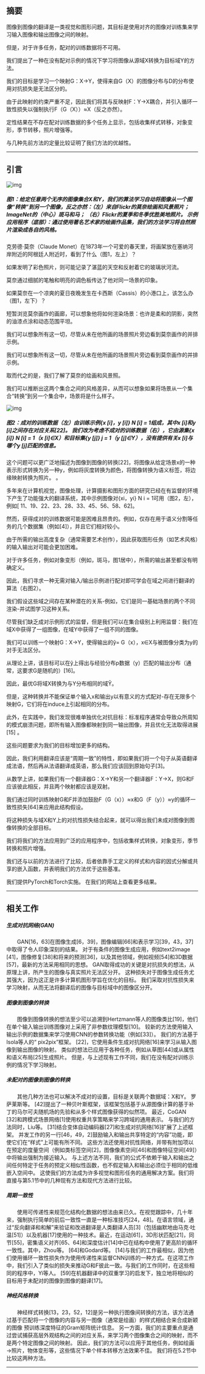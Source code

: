 ## 摘要

图像到图像的翻译是一类视觉和图形问题，其目标是使用对齐的图像对训练集来学习输入图像和输出图像之间的映射。

但是，对于许多任务，配对的训练数据将不可用。

我们提出了一种在没有配对示例的情况下学习将图像从源域X转换为目标域Y的方法。

我们的目标是学习一个映射G：X→Y，使得来自G（X）的图像分布与D的分布使用对抗损失是无法区分的。

由于此映射的约束严重不足，因此我们将其与反映射F：Y→X耦合，并引入循环一致性损失以强制执行F（G（X））≈X（反之亦然）。

定性结果在不存在配对训练数据的多个任务上显示，包括收集样式转移，对象变形，季节转移，照片增强等。

与几种先前方法的定量比较证明了我们方法的优越性。

---

## 引言

![img](图1.png)

##### 图1：给定任意两个无序的图像集合X和Y，我们的算法学习自动将图像从一个图像“转换”到另一个图像，反之亦然：（左）来自Flickr的莫奈绘画和风景照片； ImageNet的（中心）斑马和马； （右）Flickr的夏季和冬季优胜美地照片。 示例应用程序（底部）：通过使用著名艺术家的绘画作品集，我们的方法学习将自然照片渲染成各自的风格。

克劳德·莫奈（Claude Monet）在1873年一个可爱的春天里，将画架放在塞纳河岸附近的阿根廷人附近时，看到了什么（图1，左上）？

如果发明了彩色照片，则可能记录了湛蓝的天空和反射着它的玻璃状河流。

莫奈通过细腻的笔触和明亮的调色板传达了他对同一场景的印象。

如果莫奈在一个凉爽的夏日夜晚发生在卡西斯（Cassis）的小港口上，该怎么办（图1，左下）？

短暂浏览莫奈画作的画廊，可以想象他将如何渲染场景：也许是柔和的阴影，突然的油漆点涂和动态范围平坦。

我们可以想象所有这一切，尽管从未在他所画的场景照片旁边看到莫奈画作的并排示例。

我们可以想象所有这一切，尽管从未在他所画的场景照片旁边看到莫奈画作的并排示例。

取而代之的是，我们了解了莫奈的绘画和风景照。

我们可以推断出这两个集合之间的风格差异，从而可以想象如果将场景从一个集合“转换”到另一个集合中，场景将是什么样子。

![img](图2.png)

##### 图2：成对的训练数据（左）由训练示例{x [i]，y [i]} N [i] = 1组成，其中x [i]和y [i]之间存在对应关系[22]。 我们改为考虑不成对的训练数据（右），它由源集{x [i]} N [i] = 1（x [i]∈X）和目标集{y [j]} j = 1（y [j]∈Y），没有提供有关x [i]与哪个y [j]匹配的信息。

这个问题可以更广泛地描述为图像到图像的转换[22]，将图像从给定场景x的一种表示形式转换为另一种y，例如将灰度转换为颜色，将图像转换为语义标签，将边缘映射转换为照片。 。

多年来在计算机视觉，图像处理，计算摄影和图形方面的研究已经在有监督的环境下产生了功能强大的翻译系统，其中示例图像对{xi，yi} N i = 1可用（图2，左），例如[ 11、19、22、23、28、33、45、56、58、62]。

然而，获得成对的训练数据可能是困难且昂贵的。例如，仅存在用于语义分割等任务的几个数据集（例如[4]），并且它们相对较小。

由于所需的输出高度复杂（通常需要艺术创作），因此获取图形任务（如艺术风格）的输入输出对可能会更加困难。

对于许多任务，例如对象变形（例如，斑马，图1居中），所需的输出甚至都没有明确定义。

因此，我们寻求一种无需对输入/输出示例进行配对即可学会在域之间进行翻译的算法（右图2）。

我们假设这些域之间存在某种潜在的关系-例如，它们是同一基础场景的两个不同渲染-并试图学习这种关系。

尽管我们缺乏成对示例形式的监督，但是我们可以在集合级别上利用监督：我们在域X中获得了一组图像，在域Y中获得了一组不同的图像。

我们可以训练一个映射G：X→Y，使得输出的ŷ= G（x），x∈X与被图像分类为y的对手无法区分。

从理论上讲，该目标可以在ŷ上得出与经验分布p数据（y）匹配的输出分布（通常，这要求G是随机的）[16]。

因此，最优G将域X转换为与Y分布相同的域Ŷ。

但是，这种转换并不能保证单个输入x和输出y以有意义的方式配对-存在无限多个映射G，它们将在induce上引起相同的分布。

此外，在实践中，我们发现很难单独优化对抗目标：标准程序通常会导致众所周知的模式崩溃问题，即所有输入图像都映射到同一输出图像，并且优化无法取得进展[15] 。

这些问题要求为我们的目标增加更多的结构。

因此，我们利用翻译应该是“周期一致”的特性，即如果我们将一个句子从英语翻译成法语，然后再从法语翻译成英语，那么我们应该回到原始句子[3]。

从数学上讲，如果我们有一个翻译器G：X→Y和另一个翻译器F：Y→X，则G和F应该彼此相反，并且两个映射都应该是双射。

我们通过同时训练映射G和F并添加鼓励F（G（x））≈x和G（F（y））≈y的循环一致性损失[64]来应用此结构假设。

将这种损失与域X和Y上的对抗性损失结合起来，就可以得出我们未成对图像到图像转换的全部目标。

我们将我们的方法应用到广泛的应用程序中，包括收集样式转换，对象变形，季节转换和照片增强。

我们还与以前的方法进行了比较，后者依靠手工定义的样式和内容的因式分解或共享的嵌入函数，并表明我们的方法优于这些基准。

我们提供PyTorch和Torch实施。 在我们的网站上查看更多结果。





---

## 相关工作

##### 生成对抗网络(GAN)

　　GAN[16，63]在图像生成[6，39]，图像编辑[66]和表示学习[39，43，37]中取得了令人印象深刻的结果。 对于有条件的图像生成应用，例如text2image [41]，图像修复[38]和将来的预测[36]，以及其他领域，例如视频[54]和3D数据[57]，最新的方法采用相同的思想。 GAN取得成功的关键是对抗损失的想法，从原理上讲，所产生的图像与真实照片无法区分开。 这种损失对于图像生成任务尤其强大，因为这正是许多计算机图形学旨在优化的目标。 我们采取对抗性损失来学习映射，从而无法将翻译后的图像与目标域中的图像区分开。

##### 图像到图像的转换

　　图像到图像转换的想法至少可以追溯到Hertzmann等人的图像类比[19]，他们在单个输入输出训练图像对上采用了非参数纹理模型[10]。
较新的方法使用输入输出示例的数据集来学习使用CNN的参数转换功能（例如[33]）。 我们的方法基于Isola等人的“ pix2pix”框架。 [22]，它使用条件生成对抗网络[16]来学习从输入图像到输出图像的映射。 类似的想法已应用于各种任务，例如从草图[44]或从属性和语义布局[25]生成照片。 但是，与上述现有工作不同，我们在没有配对训练示例的情况下学习映射。

##### 未配对的图像到图像的转换

　　其他几种方法也可以解决不成对的设置，目标是关联两个数据域：X和Y。
罗萨莱斯等。 [42]提出了一种贝叶斯框架，该框架包括基于从源图像计算的基于补丁的马尔可夫随机场的先验和从多个样式图像获得的似然项。
最近，CoGAN [32]和跨模式场景网络[1]使用权重共享策略来学习跨域的通用表示。
与我们的方法同时，Liu等。 [31]结合变体自动编码器[27]和生成对抗网络[16]扩展了上述框架。
并发工作的另一行[46，49，2]鼓励输入和输出共享特定的“内容”功能，即使它们在“样式”上可能有所不同。
这些方法还使用对抗性网络，并带有附加项以在预定的度量空间（例如类标签空间[2]，图像像素空间[46]和图像特征空间[49]）中将输出强制为接近输入。
与上述方法不同，我们的公式不依赖于输入和输出之间任何特定于任务的预定义相似性函数，也不假定输入和输出必须位于相同的低维嵌入空间中。
这使我们的方法成为许多视觉和图形任务的通用解决方案。我们将直接与第5.1节中的几种现有方法和现代方法进行比较。

##### 周期一致性

　　使用可传递性来规范化结构化数据的想法由来已久。在视觉跟踪中，几十年来，强制执行简单的前后一致性一直是一种标准技巧[24，48]。在语言领域，通过“反向翻译和和解”来验证和改进翻译是人类翻译人员[3]（包括幽默地由马克·吐温[51]）以及机器[17]使用的一种技术。最近，在运动[61]，3D形状匹配[21]，同节[55]，密集语义对齐[65、64]和深度估计[14]中已在结构中使用了更高阶的循环一致性。其中，Zhou等。 [64]和Godard等。 [14]与我们的工作最相似，因为他们使用循环一致性损失作为使用传递性来监督CNN训练的一种方式。在这项工作中，我们引入了类似的损失来推动G和F彼此一致。与我们的工作同时，在这些相同的程序中，Yi等人。 [59]在机器翻译中的双重学习的启发下，独立地将相似的目标用于未配对的图像到图像的翻译[17]。

##### 神经风格转换

　　神经样式转换[13，23，52，12]是另一种执行图像间转换的方法，该方法通过基于匹配将一个图像的内容与另一图像（通常是绘画）的样式相结合来合成新颖的图像 预训练深度特征的Gram矩阵统计信息。 另一方面，我们的主要重点是通过尝试捕获高层外观结构之间的对应关系，来学习两个图像集合之间的映射，而不是两个特定图像之间的映射。 因此，我们的方法可以应用于其他任务，例如绘画→照片，物体变形等，这些情况下单个样本转移方法效果不佳。 我们将在5.2节中比较这两种方法。

---

